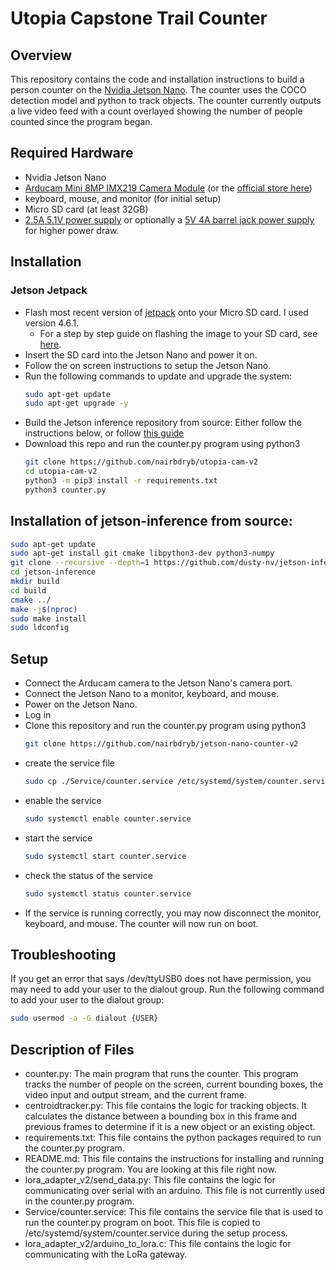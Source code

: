 # Utopia Capstone Trail Counter

## Overview
This repository contains the code and installation instructions to build a person counter on the [Nvidia Jetson Nano](https://developer.nvidia.com/embedded/jetson-nano-developer-kit). The counter uses the COCO detection model and python to track objects. The counter currently outputs a live video feed with a count overlayed showing the number of people counted since the program began.

## Required Hardware
- Nvidia Jetson Nano
- [Arducam Mini 8MP IMX219 Camera Module](https://www.amazon.com/Arducam-Camera-Module-NVIDIA-Distortion/dp/B082W4ZSM9/ref=sr_1_2?keywords=mipi%2Bcamera&qid=1694528693&sr=8-2&th=1) (or the [official store here](https://www.amazon.com/stores/Arducam/page/35052708-55DC-4832-A0B6-A9451F99DF23?ref_=ast_bln))
- keyboard, mouse, and monitor (for initial setup)
- Micro SD card (at least 32GB)
- [2.5A 5.1V power supply](https://www.pishop.us/product/wall-adapter-power-supply-micro-usb-2-4a-5-25v/) or optionally a [5V 4A barrel jack power supply](https://www.adafruit.com/product/1466) for higher power draw.

## Installation
### Jetson Jetpack
- Flash most recent version of [jetpack](https://developer.nvidia.com/jetson-nano-sd-card-image) onto your Micro SD card. I used version 4.6.1.
    - For a step by step guide on flashing the image to your SD card, see [here](https://developer.nvidia.com/embedded/learn/get-started-jetson-nano-devkit).
- Insert the SD card into the Jetson Nano and power it on.
- Follow the on screen instructions to setup the Jetson Nano. 
- Run the following commands to update and upgrade the system:
    ```bash
    sudo apt-get update
    sudo apt-get upgrade -y
    ```
- Build the Jetson inference repository from source: Either follow the instructions below, or follow [this guide](https://github.com/dusty-nv/jetson-inference/blob/master/docs/building-repo-2.md)
- Download this repo and run the counter.py program using python3
    ```bash
    git clone https://github.com/nairbdryb/utopia-cam-v2
    cd utopia-cam-v2
    python3 -m pip3 install -r requirements.txt
    python3 counter.py
    ```

## Installation of jetson-inference from source:
```bash
sudo apt-get update
sudo apt-get install git cmake libpython3-dev python3-numpy
git clone --recursive --depth=1 https://github.com/dusty-nv/jetson-inference
cd jetson-inference
mkdir build
cd build
cmake ../
make -j$(nproc)
sudo make install
sudo ldconfig
```

## Setup
- Connect the Arducam camera to the Jetson Nano's camera port.
- Connect the Jetson Nano to a monitor, keyboard, and mouse.
- Power on the Jetson Nano.
- Log in
- Clone this repository and run the counter.py program using python3
    ```bash
    git clone https://github.com/nairbdryb/jetson-nano-counter-v2
    ```
- create the service file
    ```bash
    sudo cp ./Service/counter.service /etc/systemd/system/counter.service
    ```
- enable the service
    ```bash
    sudo systemctl enable counter.service
    ```
- start the service
    ```bash
    sudo systemctl start counter.service
    ```
- check the status of the service
    ```bash
    sudo systemctl status counter.service
    ```
- If the service is running correctly, you may now disconnect the monitor, keyboard, and mouse. The counter will now run on boot.

## Troubleshooting
If you get an error that says /dev/ttyUSB0 does not have permission, you may need to add your user to the dialout group. Run the following command to add your user to the dialout group:
```bash
sudo usermod -a -G dialout {USER}
```

## Description of Files
- counter.py: The main program that runs the counter. This program tracks the number of people on the screen, current bounding boxes, the video input and output stream, and the current frame.
- centroidtracker.py: This file contains the logic for tracking objects. It calculates the distance between a bounding box in this frame and previous frames to determine if it is a new object or an existing object.
- requirements.txt: This file contains the python packages required to run the counter.py program.
- README.md: This file contains the instructions for installing and running the counter.py program. You are looking at this file right now.
- lora_adapter_v2/send_data.py: This file contains the logic for communicating over serial with an arduino. This file is not currently used in the counter.py program.
- Service/counter.service: This file contains the service file that is used to run the counter.py program on boot. This file is copied to /etc/systemd/system/counter.service during the setup process.
- lora_adapter_v2/arduino_to_lora.c: This file contains the logic for communicating with the LoRa gateway. 
